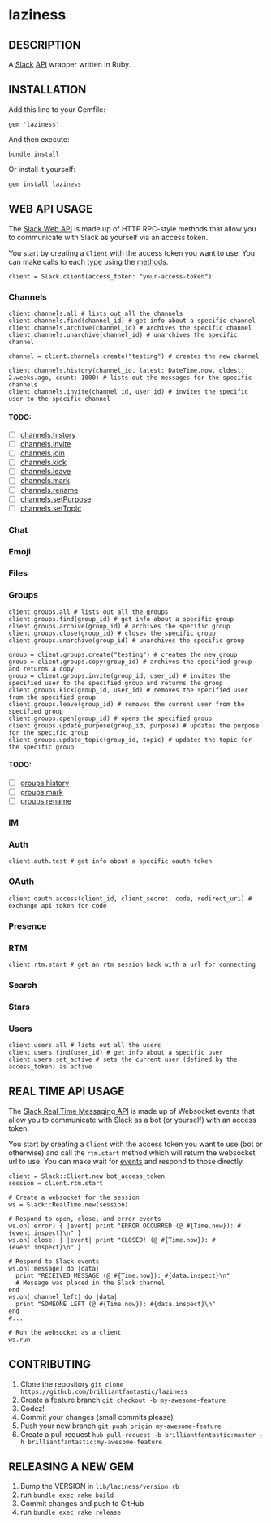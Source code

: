 laziness
========

## DESCRIPTION

A [Slack](http://slack.com) [API](http://api.slack.com) wrapper written in Ruby.

## INSTALLATION

Add this line to your Gemfile:

```
gem 'laziness'
```

And then execute:

```
bundle install
```

Or install it yourself:

```
gem install laziness
```

## WEB API USAGE

The [Slack Web API](https://api.slack.com/web) is made up of HTTP RPC-style methods that allow you to communicate with Slack as yourself via an access token.

You start by creating a `Client` with the access token you want to use. You can make calls to each [type](https://api.slack.com/types) using the [methods](https://api.slack.com/methods).

```
client = Slack.client(access_token: "your-access-token")
```

### Channels

```
client.channels.all # lists out all the channels
client.channels.find(channel_id) # get info about a specific channel
client.channels.archive(channel_id) # archives the specific channel
client.channels.unarchive(channel_id) # unarchives the specific channel

channel = client.channels.create("testing") # creates the new channel

client.channels.history(channel_id, latest: DateTime.now, oldest: 2.weeks.ago, count: 1000) # lists out the messages for the specific channels
client.channels.invite(channel_id, user_id) # invites the specific user to the specific channel
```

#### TODO:

- [ ] [channels.history](https://api.slack.com/methods/channels.history)
- [ ] [channels.invite](https://api.slack.com/methods/channels.invite)
- [ ] [channels.join](https://api.slack.com/methods/channels.join)
- [ ] [channels.kick](https://api.slack.com/methods/channels.kick)
- [ ] [channels.leave](https://api.slack.com/methods/channels.leave)
- [ ] [channels.mark](https://api.slack.com/methods/channels.mark)
- [ ] [channels.rename](https://api.slack.com/methods/channels.rename)
- [ ] [channels.setPurpose](https://api.slack.com/methods/channels.setPurpose)
- [ ] [channels.setTopic](https://api.slack.com/methods/channels.setTopic)

### Chat

### Emoji

### Files

### Groups

```
client.groups.all # lists out all the groups
client.groups.find(group_id) # get info about a specific group
client.groups.archive(group_id) # archives the specific group
client.groups.close(group_id) # closes the specific group
client.groups.unarchive(group_id) # unarchives the specific group

group = client.groups.create("testing") # creates the new group
group = client.groups.copy(group_id) # archives the specified group and returns a copy
group = client.groups.invite(group_id, user_id) # invites the specified user to the specified group and returns the group
client.groups.kick(group_id, user_id) # removes the specified user from the specified group
client.groups.leave(group_id) # removes the current user from the specified group
client.groups.open(group_id) # opens the specified group
client.groups.update_purpose(group_id, purpose) # updates the purpose for the specific group
client.groups.update_topic(group_id, topic) # updates the topic for the specific group
```

#### TODO:

- [ ] [groups.history](https://api.slack.com/methods/groups.history)
- [ ] [groups.mark](https://api.slack.com/methods/groups.mark)
- [ ] [groups.rename](https://api.slack.com/methods/groups.rename)

### IM

### Auth

```
client.auth.test # get info about a specific oauth token
```

### OAuth

```
client.oauth.access(client_id, client_secret, code, redirect_uri) # exchange api token for code
```

### Presence

### RTM

```
client.rtm.start # get an rtm session back with a url for connecting
```

### Search

### Stars

### Users

```
client.users.all # lists out all the users
client.users.find(user_id) # get info about a specific user
client.users.set_active # sets the current user (defined by the access_token) as active
```

## REAL TIME API USAGE

The [Slack Real Time Messaging API](https://api.slack.com/rtm) is made up of Websocket events that allow you to communicate with Slack as a bot (or yourself) with an access token.

You start by creating a `Client` with the access token you want to use (bot or otherwise) and call the `rtm.start` method which will return the websocket url to use. You can make wait for [events](https://api.slack.com/events) and respond to those directly.

```
client = Slack::Client.new bot_access_token
session = client.rtm.start

# Create a websocket for the session
ws = Slack::RealTime.new(session)

# Respond to open, close, and error events
ws.on(:error) { |event| print "ERROR OCCURRED (@ #{Time.now}): #{event.inspect}\n" }
ws.on(:close) { |event| print "CLOSED! (@ #{Time.now}): #{event.inspect}\n" }

# Respond to Slack events
ws.on(:message) do |data|
  print "RECEIVED MESSAGE (@ #{Time.now}): #{data.inspect}\n"
  # Message was placed in the Slack channel
end
ws.on(:channel_left) do |data|
  print "SOMEONE LEFT (@ #{Time.now}): #{data.inspect}\n"
end
#...

# Run the websocket as a client
ws.run
```

## CONTRIBUTING

1. Clone the repository `git clone https://github.com/brilliantfantastic/laziness`
1. Create a feature branch `git checkout -b my-awesome-feature`
1. Codez!
1. Commit your changes (small commits please)
1. Push your new branch `git push origin my-awesome-feature`
1. Create a pull request `hub pull-request -b brilliantfantastic:master -h brilliantfantastic:my-awesome-feature`

## RELEASING A NEW GEM

1. Bump the VERSION in `lib/laziness/version.rb`
1. run `bundle exec rake build`
1. Commit changes and push to GitHub
1. run `bundle exec rake release`
